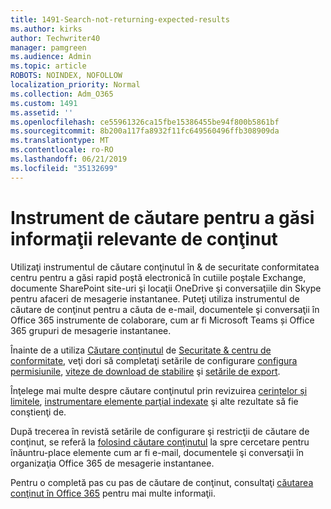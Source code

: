 ```yaml
---
title: 1491-Search-not-returning-expected-results
ms.author: kirks
author: Techwriter40
manager: pamgreen
ms.audience: Admin
ms.topic: article
ROBOTS: NOINDEX, NOFOLLOW
localization_priority: Normal
ms.collection: Adm_O365
ms.custom: 1491
ms.assetid: ''
ms.openlocfilehash: ce55961326ca15fbe15386455be94f800b5861bf
ms.sourcegitcommit: 8b200a117fa8932f11fc649560496ffb308909da
ms.translationtype: MT
ms.contentlocale: ro-RO
ms.lasthandoff: 06/21/2019
ms.locfileid: "35132699"
---
```

# <a name="content-search-tool-to-find-relevant-info"></a>Instrument de căutare pentru a găsi informaţii relevante de conţinut

Utilizaţi instrumentul de căutare conţinutul în & de securitate conformitatea centru pentru a găsi rapid poştă electronică în cutiile poştale Exchange, documente SharePoint site-uri şi locaţii OneDrive şi conversaţiile din Skype pentru afaceri de mesagerie instantanee. Puteţi utiliza instrumentul de căutare de conţinut pentru a căuta de e-mail, documentele şi conversaţii în Office 365 instrumente de colaborare, cum ar fi Microsoft Teams și Office 365 grupuri de mesagerie instantanee.


Înainte de a utiliza [Căutare conţinutul](https://sip.protection.office.com/contentsearchbeta?ContentOnly=1) de [Securitate & centru de conformitate](https://sip.protection.office.com/homepage), veţi dori să completaţi setările de configurare [configura permisiunile](https://docs.microsoft.com/office365/securitycompliance/permissions-filtering-for-content-search), [viteze de download de stabilire](https://docs.microsoft.com/office365/securitycompliance/increase-download-speeds-when-exporting-ediscovery-results) şi [setările de export](https://docs.microsoft.com/office365/securitycompliance/disable-reports-when-you-export-content-search-results).

Înţelege mai multe despre căutare conţinutul prin revizuirea [cerințelor și limitele](https://docs.microsoft.com/office365/securitycompliance/limits-for-content-search), [instrumentare elemente parţial indexate](https://docs.microsoft.com/office365/securitycompliance/investigating-partially-indexed-items-in-ediscovery) şi alte rezultate să fie conştienţi de.

După trecerea în revistă setările de configurare şi restricţii de căutare de conţinut, se referă la [folosind căutare conţinutul</a> la spre cercetare pentru înăuntru-place elemente cum ar fi e-mail, documentele şi conversaţii în organizaţia Office 365 de mesagerie instantanee](https://docs.microsoft.com/office365/securitycompliance/content-search).

Pentru o completă pas cu pas de căutare de conţinut, consultaţi [căutarea conţinut în Office 365](https://docs.microsoft.com/office365/securitycompliance/search-for-content) pentru mai multe informaţii.
